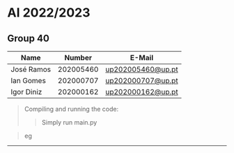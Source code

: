 # AI 2022/2023

## Group 40
| Name             | Number    | E-Mail             |
| ---------------- | --------- | ------------------ |
| José Ramos       | 202005460 | up202005460@up.pt  |
| Ian Gomes        | 202000707 | up202000707@up.pt  |
| Igor Diniz       | 202000162 | up202000162@up.pt  |

> Compiling and running the code:
>> Simply run main.py

>eg

----
